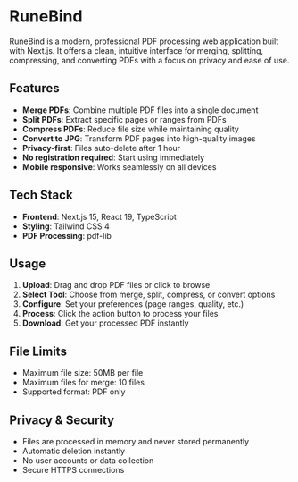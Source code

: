 # RuneBind

RuneBind is a modern, professional PDF processing web application built with Next.js. It offers a clean, intuitive interface for merging, splitting, compressing, and converting PDFs with a focus on privacy and ease of use.

## Features

- **Merge PDFs**: Combine multiple PDF files into a single document
- **Split PDFs**: Extract specific pages or ranges from PDFs
- **Compress PDFs**: Reduce file size while maintaining quality
- **Convert to JPG**: Transform PDF pages into high-quality images
- **Privacy-first**: Files auto-delete after 1 hour
- **No registration required**: Start using immediately
- **Mobile responsive**: Works seamlessly on all devices

## Tech Stack

- **Frontend**: Next.js 15, React 19, TypeScript
- **Styling**: Tailwind CSS 4
- **PDF Processing**: pdf-lib

## Usage

1. **Upload**: Drag and drop PDF files or click to browse
2. **Select Tool**: Choose from merge, split, compress, or convert options
3. **Configure**: Set your preferences (page ranges, quality, etc.)
4. **Process**: Click the action button to process your files
5. **Download**: Get your processed PDF instantly

## File Limits

- Maximum file size: 50MB per file
- Maximum files for merge: 10 files
- Supported format: PDF only

## Privacy & Security

- Files are processed in memory and never stored permanently
- Automatic deletion instantly
- No user accounts or data collection
- Secure HTTPS connections
